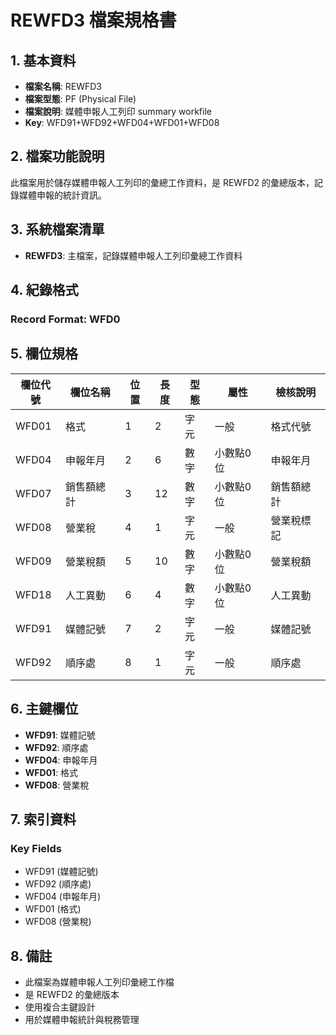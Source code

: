 # REWFD3 檔案規格書

## 1. 基本資料
- **檔案名稱**: REWFD3
- **檔案型態**: PF (Physical File)
- **檔案說明**: 媒體申報人工列印 summary workfile
- **Key**: WFD91+WFD92+WFD04+WFD01+WFD08

## 2. 檔案功能說明
此檔案用於儲存媒體申報人工列印的彙總工作資料，是 REWFD2 的彙總版本，記錄媒體申報的統計資訊。

## 3. 系統檔案清單
- **REWFD3**: 主檔案，記錄媒體申報人工列印彙總工作資料

## 4. 紀錄格式
### Record Format: WFD0

## 5. 欄位規格

| 欄位代號 | 欄位名稱 | 位置 | 長度 | 型態 | 屬性 | 檢核說明 |
|----------|----------|------|------|------|------|----------|
| WFD01 | 格式 | 1 | 2 | 字元 | 一般 | 格式代號 |
| WFD04 | 申報年月 | 2 | 6 | 數字 | 小數點0位 | 申報年月 |
| WFD07 | 銷售額總計 | 3 | 12 | 數字 | 小數點0位 | 銷售額總計 |
| WFD08 | 營業稅 | 4 | 1 | 字元 | 一般 | 營業稅標記 |
| WFD09 | 營業稅額 | 5 | 10 | 數字 | 小數點0位 | 營業稅額 |
| WFD18 | 人工異動 | 6 | 4 | 數字 | 小數點0位 | 人工異動 |
| WFD91 | 媒體記號 | 7 | 2 | 字元 | 一般 | 媒體記號 |
| WFD92 | 順序處 | 8 | 1 | 字元 | 一般 | 順序處 |

## 6. 主鍵欄位
- **WFD91**: 媒體記號
- **WFD92**: 順序處
- **WFD04**: 申報年月
- **WFD01**: 格式
- **WFD08**: 營業稅

## 7. 索引資料
### Key Fields
- WFD91 (媒體記號)
- WFD92 (順序處)
- WFD04 (申報年月)
- WFD01 (格式)
- WFD08 (營業稅)

## 8. 備註
- 此檔案為媒體申報人工列印彙總工作檔
- 是 REWFD2 的彙總版本
- 使用複合主鍵設計
- 用於媒體申報統計與稅務管理 